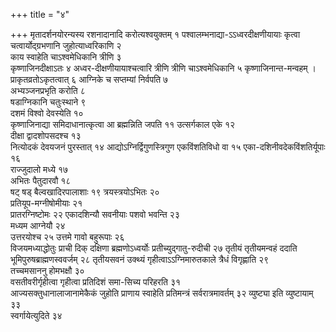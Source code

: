 +++
title = "४"

+++
मृतादर्शनयोरन्यस्य रशनादानादि करोत्यश्वयुक्तम् १
पश्वालम्भनाद्या-ऽऽध्वरदीक्षणीयायाः
कृत्वा चत्वार्योद्ग्रभणानि जुहोत्याध्वरिकाणि २  
काय स्वाहेति
चाऽश्वमेधिकानि त्रीणि ३  
कृष्णाजिनदीक्षाऽतः ४
अध्वर-दीक्षणीयायाश्चत्वारि त्रीणि त्रीणि चाऽश्वमेधिकानि ५
कृष्णाजिनान्त-मन्वहम् । प्राकृतव्रतोऽकृतत्वात् ६
आग्निके च सप्तम्यां निर्वपति ७  
अभ्यञ्जनप्रभृति करोति ८  
षडाग्निकानि
चतुःस्थाने ९  
दशमं विश्वो देवस्येति १०  
कृष्णाजिनाद्या
समिदाधानात्कृत्वा आ ब्रह्मन्निति जपति ११
उत्सर्गकाल एके १२  
दीक्षा द्वादशोपसदश्च १३  
नित्योदकं देवयजनं पुरस्तात् १४
आद्योऽग्निर्द्विगुणस्त्रिगुण एकविंशतिविधो वा १५
एका-दशिनीवदेकविंशतिर्यूपाः
१६  
राज्जुदालो मध्ये १७  
अभितः पैतुदारवौ १८  
षट् षड् बैल्वखादिरपालाशाः १९
त्रयस्त्रयोऽभितः २०  
प्रतियूप-मग्नीषोमीयाः २१  
प्रातरग्निष्टोमः २२
एकादशिन्यौ सवनीयाः पशवो भवन्ति २३  
मध्यम आग्नेयौ २४  
उत्तरयोश्च २५
उत्तमे गावो बहुरूपाः २६  
विजयमध्याद्धोतुः प्राची दिक् दक्षिणा
ब्रह्मणोऽध्वर्योः प्रतीच्युद्गातु-रुदीची २७
तृतीयं तृतीयमन्वहं ददाति भूमिपुरुषब्राह्मणस्ववर्जम् २८
तृतीयसवनं उक्थ्यं गृहीत्वाऽऽग्निमारुतकाले त्रैधं
विगृह्णाति २९  
तच्चमसाननु होमभक्षौ ३०  
वसतीवरीर्गृहीत्वा
गृहीत्वा प्रतिदिशं समा-सिच्य परिहरति ३१  
आज्यसक्तुधानालाजानामेकैकं
जुहोति प्राणाय स्वाहेति प्रतिमन्त्रं सर्वरात्रमावर्तम् ३२
व्युष्ट्या इति व्युष्टायाम् ३३  
स्वर्गायेत्युदिते ३४  
